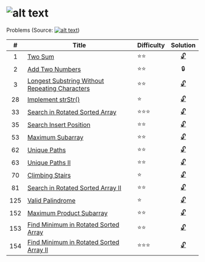 ![alt text](https://raw.githubusercontent.com/lvncnt/Leetcode-OJ/master/Logo/logo.png "Logo")
========
Problems (Source: [![alt text](https://raw.githubusercontent.com/lvncnt/Leetcode-OJ/master/Logo/LeetCodeLogo.png "Leetcode")][0]) 

|#                 | Title           | Difficulty   | Solution 
|:-------------:   |-------------    | -----|:-----: 
|1  | [Two Sum][1]               | :star::star:  | [:unlock:][1a]
2   | [Add Two Numbers][2]        |  :star::star:  | :lock:  
3   | [Longest Substring Without Repeating Characters][3]      |    :star::star:  | [:unlock:][3a]  
28	| [Implement strStr()][28] | :star: | [:unlock:][28a]
33  |	[Search in Rotated Sorted Array][33] | :star::star::star:  | [:unlock:][33a]  
35  |	[Search Insert Position][35] |  :star::star: | [:unlock:][35a]
53  | [Maximum Subarray][53] |  :star::star: | [:unlock:][53a]
62  |	[Unique Paths][62]	 |  :star::star: | [:unlock:][62a]
63  | [Unique Paths II ][63]  |  :star::star: | [:unlock:][63a]
70  |	[Climbing Stairs][70] | :star: | [:unlock:][70a]
81	| [Search in Rotated Sorted Array II][81] | :star::star: | [:unlock:][81a]
125 | [Valid Palindrome][125] | :star: | [:unlock:][125a]
152	| [Maximum Product Subarray][152]  | :star::star: | [:unlock:][152a]
153	| [Find Minimum in Rotated Sorted Array][153]  | :star::star: | [:unlock:][153a]
154	| [Find Minimum in Rotated Sorted Array II][154]	| :star::star::star:  | [:unlock:][154a] 



[0]: http://leetcode.com/
[1]: https://oj.leetcode.com/problems/two-sum/
[1a]: https://raw.githubusercontent.com/lvncnt/Leetcode-OJ/master/Array/twoSum.py
[2]: https://oj.leetcode.com/problems/add-two-numbers/
[3]: https://oj.leetcode.com/problems/longest-substring-without-repeating-characters/
[3a]: https://raw.githubusercontent.com/lvncnt/Leetcode-OJ/master/lengthOfLongestSubstring.py
[28]: https://oj.leetcode.com/problems/implement-strstr/
[28a]: https://raw.githubusercontent.com/lvncnt/Leetcode-OJ/master/Array/strStr.java
[33]: https://oj.leetcode.com/problems/search-in-rotated-sorted-array/
[33a]: https://raw.githubusercontent.com/lvncnt/Leetcode-OJ/master/Binary-Search/Search-in-Rotated-Sorted-Array.py
[35]: https://oj.leetcode.com/problems/search-insert-position/
[35a]: https://raw.githubusercontent.com/lvncnt/Leetcode-OJ/master/Binary-Search/Search-Insert-Position.py
[53]: https://oj.leetcode.com/problems/maximum-subarray/
[53a]: https://raw.githubusercontent.com/lvncnt/Leetcode-OJ/master/Dynamic-Programming/Maximum-Sum-Subarray.py
[62]: https://oj.leetcode.com/problems/unique-paths/
[63]: https://oj.leetcode.com/problems/unique-paths/
[62a]: https://raw.githubusercontent.com/lvncnt/Leetcode-OJ/master/Dynamic-Programming/Unique-Paths.py
[63a]: https://raw.githubusercontent.com/lvncnt/Leetcode-OJ/master/Dynamic-Programming/Unique-Paths.py
[70]: https://oj.leetcode.com/problems/climbing-stairs/
[70a]: https://raw.githubusercontent.com/lvncnt/Leetcode-OJ/master/Dynamic-Programming/Climb-Stairs.py
[81]: https://oj.leetcode.com/problems/search-in-rotated-sorted-array-ii/
[81a]: https://raw.githubusercontent.com/lvncnt/Leetcode-OJ/master/Binary-Search/Search-in-Rotated-Sorted-ArrayII.py
[125]: https://oj.leetcode.com/problems/valid-palindrome/
[125a]: https://raw.githubusercontent.com/lvncnt/Leetcode-OJ/master/Array/validPalindrome.py
[152]: https://oj.leetcode.com/problems/maximum-product-subarray/
[152a]: https://raw.githubusercontent.com/lvncnt/Leetcode-OJ/master/Dynamic-Programming/Maximum-Product-Subarray.py
[153]: https://oj.leetcode.com/problems/find-minimum-in-rotated-sorted-array/
[153a]: https://raw.githubusercontent.com/lvncnt/Leetcode-OJ/master/Binary-Search/Find-Minimum-in-Sorted-Rotated-Array.py
[154]: https://oj.leetcode.com/problems/find-minimum-in-rotated-sorted-array-ii/
[154a]: https://raw.githubusercontent.com/lvncnt/Leetcode-OJ/master/Binary-Search/Find-Minimum-in-Sorted-Rotated-ArrayII.py



